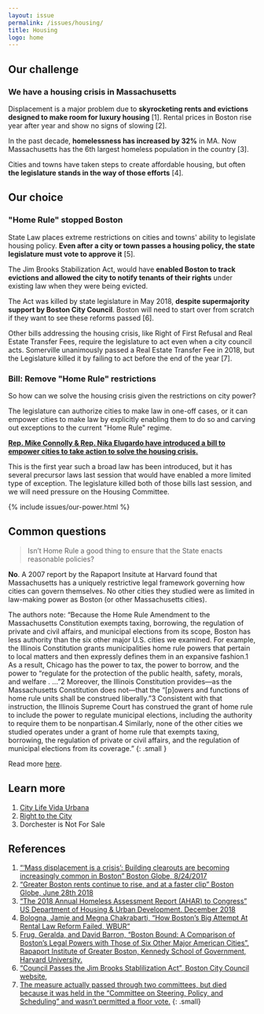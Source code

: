 ```yaml
---
layout: issue
permalink: /issues/housing/
title: Housing
logo: home
---
```


## Our challenge

### We have a housing crisis in Massachusetts

Displacement is a major problem due to **skyrocketing rents and evictions designed to make room for luxury housing** [1]. Rental prices in Boston rise year after year and show no signs of slowing [2].

In the past decade, **homelessness has increased by 32%** in MA. Now Massachusetts has the 6th largest homeless population in the country [3].

Cities and towns have taken steps to create affordable housing, but often **the legislature stands in the way of those efforts** [4].

## Our choice

### "Home Rule" stopped Boston

State Law places extreme restrictions on cities and towns' ability to legislate housing policy. **Even after a city or town passes a housing policy, the state legislature must vote to approve it** [5].

The Jim Brooks Stabilization Act, would have **enabled Boston to track evictions and allowed the city to notify tenants of their rights** under existing law when they were being evicted.

The Act was killed by state legislature in May 2018, **despite supermajority support by Boston City Council**. Boston will need to start over from scratch if they want to see these reforms passed [6].

Other bills addressing the housing crisis, like Right of First Refusal and Real Estate Transfer Fees, require the legislature to act even when a city council acts.   Somerville unanimously passed a Real Estate Transfer Fee in 2018, but the Legislature killed it by failing to act before the end of the year [7].

### Bill: Remove "Home Rule" restrictions

So how can we solve the housing crisis given the restrictions on city power?

The legislature can authorize cities to make law in one-off cases, or it can empower cities to make law by explicitly enabling them to do so and carving out exceptions to the current "Home Rule" regime.

**[Rep. Mike Connolly & Rep. Nika Elugardo have introduced a bill to empower cities to take action to solve the housing crisis.](https://malegislature.gov/Bills/191/HD1100)**

This is the first year such a broad law has been introduced, but it has several precursor laws last session that would have enabled a more limited type of exception.  The legislature killed both of those bills last session, and we will need pressure on the Housing Committee.

{% include issues/our-power.html %}

## Common questions

> Isn’t Home Rule a good thing to ensure that the State enacts reasonable policies?

**No**. A 2007 report by the Rapaport Insitute at Harvard found that Massachusetts has a uniquely restrictive legal framework governing how cities can govern themselves. No other cities they studied were as limited in law-making power as Boston (or other Massachusetts cities).

The authors note: “Because the Home Rule Amendment to the Massachusetts Constitution exempts taxing, borrowing, the regulation of private and civil affairs, and municipal elections from its scope, Boston has less authority than the six other major U.S. cities we examined. For example, the Illinois Constitution grants municipalities home rule powers that pertain to local matters and then expressly defines them in an expansive fashion.1 As a result, Chicago has the power to tax, the power to borrow, and the power to “regulate for the protection of the public health, safety, morals, and welfare . ...”2 Moreover, the Illinois Constitution provides—as the Massachusetts Constitution does not—that the “[p]owers and functions of home rule units shall be construed liberally.”3 Consistent with that instruction, the Illinois Supreme Court has construed the grant of home rule to include the power to regulate municipal elections, including the authority to require them to be nonpartisan.4 Similarly, none of the other cities we studied operates under a grant of home rule that exempts taxing, borrowing, the regulation of private or civil affairs, and the regulation of municipal elections from its coverage.”
{: .small }


Read more [here](https://www.hks.harvard.edu/sites/default/files/centers/rappaport/files/boston_bound.pdf).

## Learn more

1.  [City Life Vida Urbana](http://www.clvu.org/)
2.  [Right to the City](https://righttothecity.org/)
3.  Dorchester is Not For Sale

## References

1. [“‘Mass displacement is a crisis’: Building clearouts are becoming increasingly common in Boston” Boston Globe, 8/24/2017](https://www.bostonglobe.com/business/2017/08/24/building-clearouts-are-rise-housing-advocates-say/7f0egrovQqCoQqeMbc79cL/story.html)
2. [“Greater Boston rents continue to rise, and at a faster clip” Boston Globe, June 28th 2018](https://www.bostonglobe.com/business/2018/06/28/greater-boston-rents-continue-rise-and-faster-clip/xaFNvOa8XrZXTb8rPBFHUL/story.html?event=event12)
3. [“The 2018 Annual Homeless Assessment Report (AHAR) to Congress” US Department of Housing & Urban Development. December 2018](https://www.hudexchange.info/resources/documents/2018-AHAR-Part-1.pdf)
4. [Bologna, Jamie and Megna Chakrabarti, “How Boston’s Big Attempt At Rental Law Reform Failed, WBUR“](https://www.wbur.org/radioboston/2018/05/16/jim-brooks-housing-act-recap)
5. [Frug, Geralda, and David Barron, “Boston Bound: A Comparison of Boston’s Legal Powers with Those of Six Other Major American Cities”, Rapaport Institute of Greater Boston, Kennedy School of Government, Harvard University.](https://www.hks.harvard.edu/sites/default/files/centers/rappaport/files/boston_bound.pdf)
6. [“Council Passes the Jim Brooks Stablilization Act”, Boston City Council website,](https://www.boston.gov/news/council-passes-jim-brooks-stabilization-act)
7. [The measure actually passed through two committees, but died because it was held in the “Committee on Steering, Policy, and Scheduling” and wasn’t permitted a floor vote.](https://malegislature.gov/Bills/190/H4662)
{: .small}

